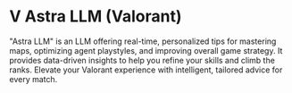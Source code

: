 # V Astra LLM (Valorant)

 "Astra LLM"  is an LLM offering real-time, personalized tips for mastering maps, optimizing agent playstyles, and improving overall game strategy. It provides data-driven insights to help you refine your skills and climb the ranks. Elevate your Valorant experience with intelligent, tailored advice for every match. 
